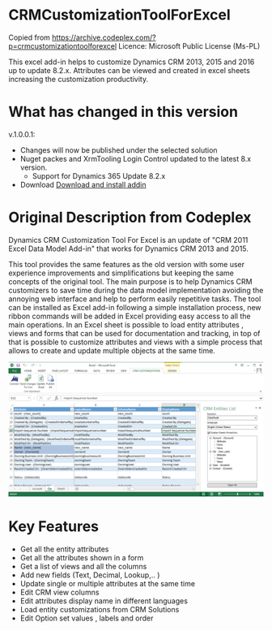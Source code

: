 # CRMCustomizationToolForExcel
Copied from https://archive.codeplex.com/?p=crmcustomizationtoolforexcel Licence: Microsoft Public License (Ms-PL)

This excel add-in helps to customize Dynamics CRM 2013, 2015 and 2016 up to update 8.2.x. 
Attributes can be viewed and created in excel sheets increasing the customization productivity.

# What has changed in this version

v.1.0.0.1: 
- Changes will now be published under the selected solution
- Nuget packes and XrmTooling Login Control updated to the latest 8.x version.
  - Support for Dynamics 365 Update 8.2.x
- Download [Download and install addin](https://github.com/acieslik/CRMCustomizationToolForExcel/raw/master/Builds/1.0.0.1/Debug.zip)

# Original Description from Codeplex
Dynamics CRM Customization Tool For Excel is an update of "CRM 2011 Excel Data Model Add-in" that works for Dynamics CRM 2013 and 2015. 

This tool provides the same features as the old version with some user experience improvements and simplifications but keeping the same concepts of the original tool. 
The main purpose is to help Dynamics CRM customizers to save time during the data model implementation avoiding the annoying web interface and help to perform easily repetitive tasks. 
The tool can be installed as Excel add-in following a simple installation process, new ribbon commands will be added in Excel providing easy access to all the main operations. 
In an Excel sheet is possible to load entity attributes , views and forms that can be used for documentation and tracking, in top of that is possible to customize attributes and views with a simple process that allows to create and update multiple objects at the same time.

![Screenshot](/Images/crmcustexceltool.png)

# Key Features
- Get all the entity attributes
- Get all the attributes shown in a form
- Get a list of views and all the columns
- Add new fields (Text, Decimal, Lookup,.. )
- Update single or multiple attributes at the same time
- Edit CRM view columns
- Edit attributes display name in different languages
- Load entity customizations from CRM Solutions
- Edit Option set values , labels and order
